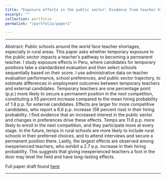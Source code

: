```yaml
---
title: "Exposure effects in the public sector: Evidence from teacher hiring in Peru"
excerpt: ""
collection: portfolio
permalink: "/portfolio/paper1"

---
```


---

Abstract: Public schools around the world face teacher shortages, especially in rural areas. This paper asks whether temporary exposure to the public sector impacts a teacher’s pathway to becoming a permanent teacher. I study exposure effects in Peru, where candidates for temporary positions take a standardized evaluation and then select schools sequentially based on their score. I use administrative data on teacher evaluation performance, school preferences, and public sector trajectory, to estimate differences in employment outcomes between temporary teachers and external candidates. Temporary teachers are one percentage point (p.p.) more likely to secure a permanent position in the next competition, constituting a 55 percent increase compared to the mean hiring probability of 1.8 p.p. for external candidates. Effects are larger for more competitive candidates, who report a 6.8
p.p. increase (56 percent rise) in their hiring probability. I find evidence that an increased interest in the public sector and changes in preferences drive these effects. Temps are 11.6 p.p. more likely to enroll in the next competition, and they participate more at every stage. In the future, temps in rural schools are more likely to include rural schools in their preferred choices, and to attend interviews and secure a permanent position there. Lastly, the largest effects are observed among inexperienced teachers, who exhibit a 2.7 p.p. increase in their hiring probability. This suggests that giving inexperienced teachers a foot in the door may level the field and have long-lasting effects.

Full paper draft found [here](Colorism.pdf)

---